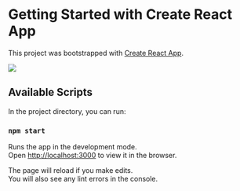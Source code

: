 # Getting Started with Create React App

This project was bootstrapped with [Create React App](https://github.com/facebook/create-react-app).

![](images/shopify_giphy.gif)

## Available Scripts

In the project directory, you can run:

### `npm start`

Runs the app in the development mode.\
Open [http://localhost:3000](http://localhost:3000) to view it in the browser.

The page will reload if you make edits.\
You will also see any lint errors in the console.
